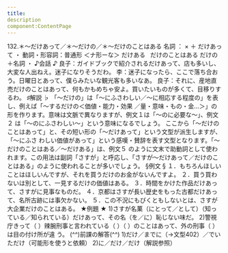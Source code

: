 ```yaml
---
title:
description
component:ContentPage
---
```



132.＊～だけあって／＊～だけの／＊～だけのことはある
名詞 ： × ＋ だけあって ・
動詞・形容詞：普通形 ＜ナ形ーな＞ だけある  
だけのことはある
だけの＋名詞 ・
♪会話 ♪
良子：ガイドブックで紹介されるだけあって、店も多いし、大変な人出ねえ。迷子になりそうだわ。
李：迷子になったら、ここで落ち合おう。日曜日とあって、僕らみたいな観光客も多いなあ。
良子：それに、産地直売だけのことはあって、何もかもめちゃ安よ。買いたいものが多くて、目移りするわ。
♯解説 ♭
「～だけの」は「～にふさわしい／～に相応する程度の」を表し、例えば「～するだけの＜価値・能力・効果
／量・意味・もの・金…＞」の形を作ります。意味は文脈で異なりますが、例文１は「～のに必要な～」、例文２ は「～のにふさわしい～」という意味になるでしょう。
ここから「～だけのことはあって」と、その短い形の「～だけあって」という文型が派生しますが、「～にふさ わしい価値があって」という感嘆・賛辞を表す文型となります。「～だけのことはある／～だけある」は、例文５ のように文末で助動詞として使われます。この用法は副詞「さすが」と呼応し、「さすが～だけあって／だけのこ とはある」のように使われることが多いでしょう。
§例文 §
１．もちろんほしいことはほしいんですが、それを買うだけのお金がないんですよ。
２．買う買わないは別として、一見するだけの価値はある。
３．時間をかけた作品だけあって、さすがに見事なものだ。
４．京都はさすが長い歴史をもった古都だけあって、名所古跡には事欠かない。
５．この不況にもびくともしないとは、さすが大企業だけのことはある。
★例題 ★
1)さすが名菓（にとって／として）（知っている／知られている）だけあって、その名（を／に）恥じない味だ。
2)警視庁きって（ ）辣腕刑事と言われている（ ）（ ）のことはあって、外の刑事（ ）は目の付け所が違
う。
(^^)前課の解答(^^)
1)だけ／までに（→文型402）／でいただけ（可能形を使うと依頼）
2)に／だけ／だけ（解説参照）
